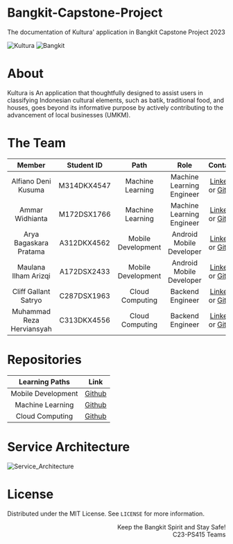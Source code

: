 # Bangkit-Capstone-Project
The documentation of Kultura' application in Bangkit Capstone Project 2023

![Kultura](https://avatars.githubusercontent.com/u/134790831?s=200&v=4)
![Bangkit](https://lh3.googleusercontent.com/NtORZkpsdeRJDkdA4DdUYwMUdpL1pNNO1HOVby1F6Qst1jwx6yVRkDmHJeaOtWzFLQWMPZxU_XFurb3646KdxYX8n7cYNoJeC0kpiVOhPWhayI5Z6e0X=w600)

# About
Kultura is An application that thoughtfully designed to assist users in classifying Indonesian cultural elements, such as batik, traditional food, and houses, goes beyond its informative purpose by actively contributing to the advancement of local businesses (UMKM).

# The Team

|            Member           | Student ID |        Path        |                    Role                    |                                                       Contacts                                                      |
| :-------------------------: | :--------: | :----------------: | :----------------------------------------: | :-----------------------------------------------------------------------------------------------------------------: |
|     Alfiano Deni Kusuma     | M314DKX4547 |  Machine Learning  |          Machine Learning Engineer         |           [LinkedIn](https://www.linkedin.com/in/alfiano-deni-kusuma/) or [Github](https://github.com/AlfianoDeni)           |
|       Ammar Widhianta       | M172DSX1766 |  Machine Learning  |          Machine Learning Engineer         |   [LinkedIn](https://www.linkedin.com/in/ammarwidhianta/) or [Github](https://github.com/ammarrrw)  |
|   Arya Bagaskara Pratama    | A312DKX4562 | Mobile Development |          Android Mobile Developer          |             [LinkedIn](https://www.linkedin.com/in/arya-bagaskara-pratama-145944240/) or [Github](https://github.com/aryabp)             |
|     Maulana Ilham Arizqi    | A172DSX2433 | Mobile Development |          Android Mobile Developer          |    [LinkedIn](https://www.linkedin.com/in/maulana-ilham-arizqi-302b4a271/) or [Github](https://github.com/Aiirizz)    |
|    Cliff Gallant Satryo     | C287DSX1963 |   Cloud Computing  |              Backend Engineer              |            [LinkedIn](https://www.linkedin.com/in/cliff-gallant-satryo/) or [Github](https://github.com/komiai)            |
|  Muhammad Reza Herviansyah  | C313DKX4556 |   Cloud Computing  |              Backend Engineer              | [LinkedIn](https://www.linkedin.com/in/herviansyahreza/) or [Github](https://github.com/herviansyahreza) |

# Repositories

|   Learning Paths   |                                Link                                |
| :----------------: | :----------------------------------------------------------------: |
| Mobile Development |     [Github](https://github.com/KulTura-Bangkit/KulTura-MD-dev)    |
|  Machine Learning  |     [Github](https://github.com/KulTura-Bangkit/KulTura-ML-dev)    |
|   Cloud Computing  |     [Github](https://github.com/KulTura-Bangkit/KulTura-CC-dev)    |

# Service Architecture
![Service_Architecture]()

# License
Distributed under the MIT License. See `LICENSE` for more information.

<p align="right"> Keep the Bangkit Spirit and Stay Safe! <br> C23-PS415 Teams </p>
